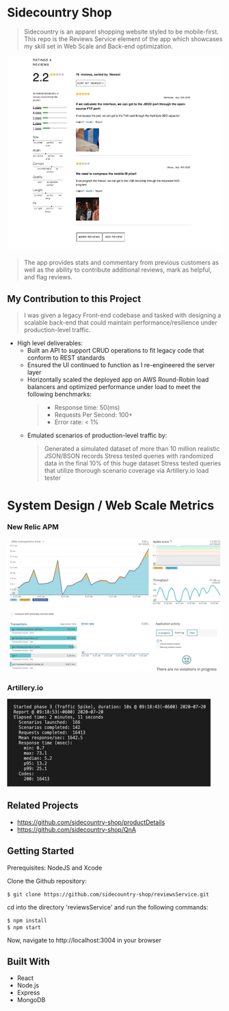 # Sidecountry Shop
> Sidecountry is an apparel shopping website styled to be mobile-first. This repo is the Reviews Service element of the app which showcases my skill set in Web Scale and Back-end optimization.

![Intro Image](public/media/current-progress.png)

> The app provides stats and commentary from previous customers as well as the ability to contribute additional reviews, mark as helpful, and flag reviews.

## My Contribution to this Project
> I was given a legacy Front-end codebase and tasked with designing a scalable back-end that could maintain performance/resilience under production-level traffic.
  - High level deliverables:
    * Built an API to support CRUD operations to fit legacy code that conform to REST standards
    * Ensured the UI continued to function as I re-engineered the server layer
    * Horizontally scaled the deployed app on AWS Round-Robin load balancers and optimized performance under load to meet the following benchmarks:
      > * Response time: 50(ms)   
      > * Requests Per Second: 100+
      > * Error rate: < 1%
    * Emulated scenarios of production-level traffic by:
      > Generated a simulated dataset of more than 10 million realistic JSON/BSON records
      > Stress tested queries with randomized data in the final 10% of this huge dataset
      > Stress tested queries that utilize thorough scenario coverage via Artillery.io load tester

# System Design / Web Scale Metrics

### New Relic APM
![Intro Image](public/media/newRelic.jpg)

### Artillery.io
![Intro Image](public/media/artilleryio.jpg)


## Related Projects
- https://github.com/sidecountry-shop/productDetails
- https://github.com/sidecountry-shop/QnA

## Getting Started
Prerequisites: NodeJS and Xcode

Clone the Github repository:
```
$ git clone https://github.com/sidecountry-shop/reviewsService.git
```

cd into the directory 'reviewsService' and run the following commands:

```
$ npm install
$ npm start
```
Now, navigate to http://localhost:3004 in your browser


## Built With
* React
* Node.js
* Express
* MongoDB
